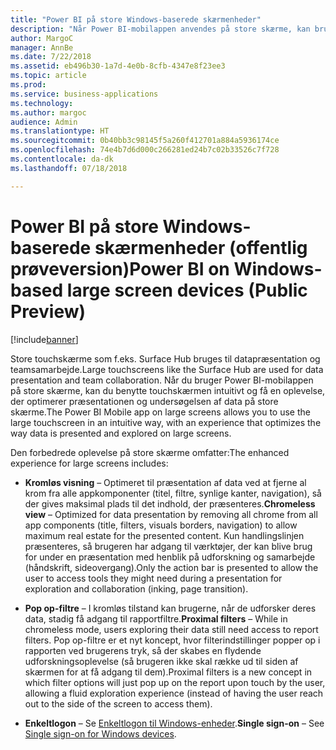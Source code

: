 ```yaml
---
title: "Power BI på store Windows-baserede skærmenheder"
description: "Når Power BI-mobilappen anvendes på store skærme, kan brugerne benytte touchskærmen intuitivt og få en brugeroplevelse, der optimerer præsentationen og undersøgelsen af data på store skærme."
author: MargoC
manager: AnnBe
ms.date: 7/22/2018
ms.assetid: eb496b30-1a7d-4e0b-8cfb-4347e8f23ee3
ms.topic: article
ms.prod: 
ms.service: business-applications
ms.technology: 
ms.author: margoc
audience: Admin
ms.translationtype: HT
ms.sourcegitcommit: 0b40bb3c98145f5a260f412701a884a5936174ce
ms.openlocfilehash: 74e4b7d6d000c266281ed24b7c02b33526c7f728
ms.contentlocale: da-dk
ms.lasthandoff: 07/18/2018

---
```

# <a name="power-bi-on-windows-based-large-screen-devices-public-preview"></a><span data-ttu-id="730c5-103">Power BI på store Windows-baserede skærmenheder (offentlig prøveversion)</span><span class="sxs-lookup"><span data-stu-id="730c5-103">Power BI on Windows-based large screen devices (Public Preview)</span></span>


[!include[banner](../../../includes/banner.md)]

<span data-ttu-id="730c5-104">Store touchskærme som f.eks. Surface Hub bruges til datapræsentation og teamsamarbejde.</span><span class="sxs-lookup"><span data-stu-id="730c5-104">Large touchscreens like the Surface Hub are used for data presentation and team collaboration.</span></span> <span data-ttu-id="730c5-105">Når du bruger Power BI-mobilappen på store skærme, kan du benytte touchskærmen intuitivt og få en oplevelse, der optimerer præsentationen og undersøgelsen af data på store skærme.</span><span class="sxs-lookup"><span data-stu-id="730c5-105">The Power BI Mobile app on large screens allows you to use the large touchscreen in an intuitive way, with an experience that optimizes the way data is presented and explored on large screens.</span></span>

<span data-ttu-id="730c5-106">Den forbedrede oplevelse på store skærme omfatter:</span><span class="sxs-lookup"><span data-stu-id="730c5-106">The enhanced experience for large screens includes:</span></span>

-   <span data-ttu-id="730c5-107">**Kromløs visning** – Optimeret til præsentation af data ved at fjerne al krom fra alle appkomponenter (titel, filtre, synlige kanter, navigation), så der gives maksimal plads til det indhold, der præsenteres.</span><span class="sxs-lookup"><span data-stu-id="730c5-107">**Chromeless view** – Optimized for data presentation by removing all chrome from all app components (title, filters, visuals borders, navigation) to allow maximum real estate for the presented content.</span></span> <span data-ttu-id="730c5-108">Kun handlingslinjen præsenteres, så brugeren har adgang til værktøjer, der kan blive brug for under en præsentation med henblik på udforskning og samarbejde (håndskrift, sideovergang).</span><span class="sxs-lookup"><span data-stu-id="730c5-108">Only the action bar is presented to allow the user to access tools they might need during a presentation for exploration and collaboration (inking, page transition).</span></span>

-   <span data-ttu-id="730c5-109">**Pop op-filtre** – I kromløs tilstand kan brugerne, når de udforsker deres data, stadig få adgang til rapportfiltre.</span><span class="sxs-lookup"><span data-stu-id="730c5-109">**Proximal filters** – While in chromeless mode, users exploring their data still need access to report filters.</span></span> <span data-ttu-id="730c5-110">Pop op-filtre er et nyt koncept, hvor filterindstillinger popper op i rapporten ved brugerens tryk, så der skabes en flydende udforskningsoplevelse (så brugeren ikke skal række ud til siden af skærmen for at få adgang til dem).</span><span class="sxs-lookup"><span data-stu-id="730c5-110">Proximal filters is a new concept in which filter options will just pop up on the report upon touch by the user, allowing a fluid exploration experience (instead of having the user reach out to the side of the screen to access them).</span></span>

-   <span data-ttu-id="730c5-111">**Enkeltlogon** – Se [Enkeltlogon til Windows-enheder](single-sign-windows-apps.md).</span><span class="sxs-lookup"><span data-stu-id="730c5-111">**Single sign-on** – See [Single sign-on for Windows devices](single-sign-windows-apps.md).</span></span>

